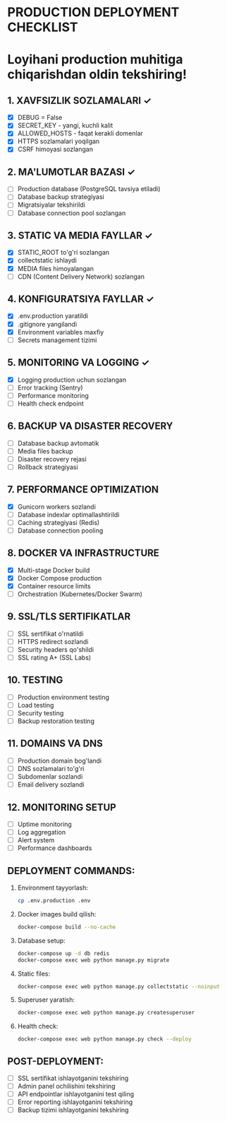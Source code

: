 # PRODUCTION DEPLOYMENT CHECKLIST
# Loyihani production muhitiga chiqarishdan oldin tekshiring!

## 1. XAVFSIZLIK SOZLAMALARI ✓
- [x] DEBUG = False
- [x] SECRET_KEY - yangi, kuchli kalit
- [x] ALLOWED_HOSTS - faqat kerakli domenlar
- [x] HTTPS sozlamalari yoqilgan
- [x] CSRF himoyasi sozlangan

## 2. MA'LUMOTLAR BAZASI ✓
- [ ] Production database (PostgreSQL tavsiya etiladi)
- [ ] Database backup strategiyasi
- [ ] Migratsiyalar tekshirildi
- [ ] Database connection pool sozlangan

## 3. STATIC VA MEDIA FAYLLAR ✓
- [x] STATIC_ROOT to'g'ri sozlangan
- [x] collectstatic ishlaydi
- [x] MEDIA files himoyalangan
- [ ] CDN (Content Delivery Network) sozlangan

## 4. KONFIGURATSIYA FAYLLAR ✓
- [x] .env.production yaratildi
- [x] .gitignore yangilandi
- [x] Environment variables maxfiy
- [ ] Secrets management tizimi

## 5. MONITORING VA LOGGING ✓
- [x] Logging production uchun sozlangan
- [ ] Error tracking (Sentry)
- [ ] Performance monitoring
- [ ] Health check endpoint

## 6. BACKUP VA DISASTER RECOVERY
- [ ] Database backup avtomatik
- [ ] Media files backup
- [ ] Disaster recovery rejasi
- [ ] Rollback strategiyasi

## 7. PERFORMANCE OPTIMIZATION
- [x] Gunicorn workers sozlandi
- [ ] Database indexlar optimallashtirildi
- [ ] Caching strategiyasi (Redis)
- [ ] Database connection pooling

## 8. DOCKER VA INFRASTRUCTURE
- [x] Multi-stage Docker build
- [x] Docker Compose production
- [x] Container resource limits
- [ ] Orchestration (Kubernetes/Docker Swarm)

## 9. SSL/TLS SERTIFIKATLAR
- [ ] SSL sertifikat o'rnatildi
- [ ] HTTPS redirect sozlandi
- [ ] Security headers qo'shildi
- [ ] SSL rating A+ (SSL Labs)

## 10. TESTING
- [ ] Production environment testing
- [ ] Load testing
- [ ] Security testing
- [ ] Backup restoration testing

## 11. DOMAINS VA DNS
- [ ] Production domain bog'landi
- [ ] DNS sozlamalari to'g'ri
- [ ] Subdomenlar sozlandi
- [ ] Email delivery sozlandi

## 12. MONITORING SETUP
- [ ] Uptime monitoring
- [ ] Log aggregation
- [ ] Alert system
- [ ] Performance dashboards

## DEPLOYMENT COMMANDS:

1. Environment tayyorlash:
   ```bash
   cp .env.production .env
   ```

2. Docker images build qilish:
   ```bash
   docker-compose build --no-cache
   ```

3. Database setup:
   ```bash
   docker-compose up -d db redis
   docker-compose exec web python manage.py migrate
   ```

4. Static files:
   ```bash
   docker-compose exec web python manage.py collectstatic --noinput
   ```

5. Superuser yaratish:
   ```bash
   docker-compose exec web python manage.py createsuperuser
   ```

6. Health check:
   ```bash
   docker-compose exec web python manage.py check --deploy
   ```

## POST-DEPLOYMENT:
- [ ] SSL sertifikat ishlayotganini tekshiring
- [ ] Admin panel ochilishini tekshiring  
- [ ] API endpointlar ishlayotganini test qiling
- [ ] Error reporting ishlayotganini tekshiring
- [ ] Backup tizimi ishlayotganini tekshiring
